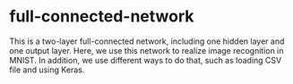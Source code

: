 # full-connected-network
This is a two-layer full-connected network, including one hidden layer and one output layer.
Here, we use this network to realize image recognition in MNIST. 
In addition, we use different ways to do that, such as loading CSV file and using Keras.
